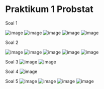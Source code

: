 # Praktikum 1 Probstat

Soal 1

![image](https://user-images.githubusercontent.com/90826711/162618738-b9cae06b-e247-4419-91e4-c686204c0016.png)
![image](https://user-images.githubusercontent.com/90826711/162618740-910f9e98-1e1d-425f-ab64-3d787bde9440.png)
![image](https://user-images.githubusercontent.com/90826711/162618600-e4364c35-9a67-42a6-b7cd-b2774786d196.png)
![image](https://user-images.githubusercontent.com/90826711/162618746-84ae0820-83de-4d09-82a8-28e70460e624.png)
![image](https://user-images.githubusercontent.com/90826711/162618750-90b70a02-0619-4942-86a1-54b8b2f02d69.png)

Soal 2

![image](https://user-images.githubusercontent.com/90826711/162618754-bab5537d-1005-4e8c-a57f-5b2bbba5e738.png)
![image](https://user-images.githubusercontent.com/90826711/162618757-9aa23d6f-ac3d-4d10-b763-8fc137fe45e8.png)
![image](https://user-images.githubusercontent.com/90826711/162618615-f78997f0-d74a-416e-bbd9-2f1d58b60d64.png)
![image](https://user-images.githubusercontent.com/90826711/162618763-f710b1ff-1117-4165-8143-9c989b702f5f.png)
![image](https://user-images.githubusercontent.com/90826711/162618768-2389b1f4-9908-488d-86f2-6e83eb5aef71.png)

Soal 3
![image](https://user-images.githubusercontent.com/90826711/162618631-1d646e3c-6499-4ed0-9cc6-e38c4d85ba42.png)
![image](https://user-images.githubusercontent.com/90826711/162618634-1cd2b0cd-69f8-41e4-9897-12cdf40ea69a.png)

Soal 4
![image](https://user-images.githubusercontent.com/90826711/162618649-72b51286-b494-49e4-b244-26cb840f5363.png)

Soal 5
![image](https://user-images.githubusercontent.com/90826711/162618673-bf5acebc-d8e6-459d-a1e5-8c6293271bc8.png)
![image](https://user-images.githubusercontent.com/90826711/162618678-7f00bdd5-dcf2-4047-ab18-204539183acc.png)
![image](https://user-images.githubusercontent.com/90826711/162618683-4b3645e0-01db-4d3d-b899-858afb1f03aa.png)
![image](https://user-images.githubusercontent.com/90826711/162618688-64d9c74f-baab-4af4-b4d8-4596f6fa608b.png)
